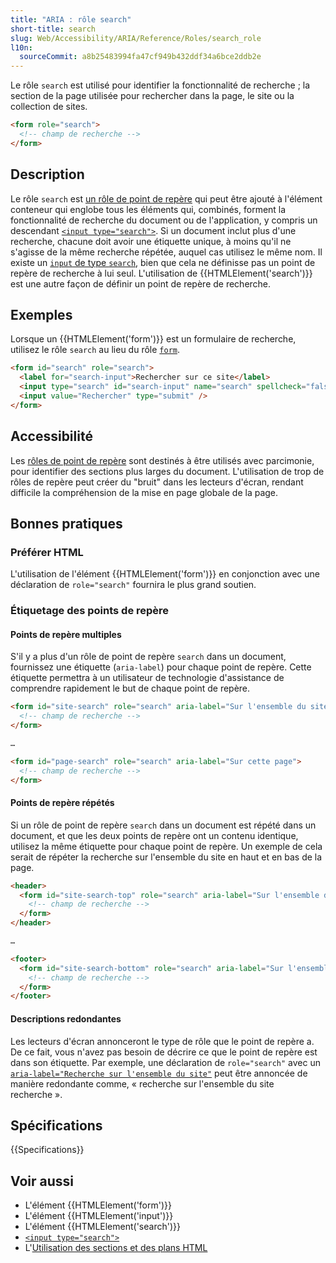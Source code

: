 ```yaml
---
title: "ARIA : rôle search"
short-title: search
slug: Web/Accessibility/ARIA/Reference/Roles/search_role
l10n:
  sourceCommit: a8b25483994fa47cf949b432ddf34a6bce2ddb2e
---
```


Le rôle `search` est utilisé pour identifier la fonctionnalité de recherche&nbsp;; la section de la page utilisée pour rechercher dans la page, le site ou la collection de sites.

```html
<form role="search">
  <!-- champ de recherche -->
</form>
```

## Description

Le rôle `search` est [un rôle de point de repère](/fr/docs/Web/Accessibility/ARIA/Reference/Roles#3._rôles_de_repères) qui peut être ajouté à l'élément conteneur qui englobe tous les éléments qui, combinés, forment la fonctionnalité de recherche du document ou de l'application, y compris un descendant [`<input type="search">`](/fr/docs/Web/HTML/Reference/Elements/input/search). Si un document inclut plus d'une recherche, chacune doit avoir une étiquette unique, à moins qu'il ne s'agisse de la même recherche répétée, auquel cas utilisez le même nom. Il existe un [`input` de type `search`](/fr/docs/Web/HTML/Reference/Elements/input/search), bien que cela ne définisse pas un point de repère de recherche à lui seul. L'utilisation de {{HTMLElement('search')}} est une autre façon de définir un point de repère de recherche.

## Exemples

Lorsque un {{HTMLElement('form')}} est un formulaire de recherche, utilisez le rôle `search` au lieu du rôle [`form`](/fr/docs/Web/Accessibility/ARIA/Reference/Roles/form_role).

```html
<form id="search" role="search">
  <label for="search-input">Rechercher sur ce site</label>
  <input type="search" id="search-input" name="search" spellcheck="false" />
  <input value="Rechercher" type="submit" />
</form>
```

## Accessibilité

Les [rôles de point de repère](/fr/docs/Web/Accessibility/ARIA/Reference/Roles#3._rôles_de_repères) sont destinés à être utilisés avec parcimonie, pour identifier des sections plus larges du document. L'utilisation de trop de rôles de repère peut créer du "bruit" dans les lecteurs d'écran, rendant difficile la compréhension de la mise en page globale de la page.

## Bonnes pratiques

### Préférer HTML

L'utilisation de l'élément {{HTMLElement('form')}} en conjonction avec une déclaration de `role="search"` fournira le plus grand soutien.

### Étiquetage des points de repère

#### Points de repère multiples

S'il y a plus d'un rôle de point de repère `search` dans un document, fournissez une étiquette (`aria-label`) pour chaque point de repère. Cette étiquette permettra à un utilisateur de technologie d'assistance de comprendre rapidement le but de chaque point de repère.

```html
<form id="site-search" role="search" aria-label="Sur l'ensemble du site">
  <!-- champ de recherche -->
</form>

…

<form id="page-search" role="search" aria-label="Sur cette page">
  <!-- champ de recherche -->
</form>
```

#### Points de repère répétés

Si un rôle de point de repère `search` dans un document est répété dans un document, et que les deux points de repère ont un contenu identique, utilisez la même étiquette pour chaque point de repère. Un exemple de cela serait de répéter la recherche sur l'ensemble du site en haut et en bas de la page.

```html
<header>
  <form id="site-search-top" role="search" aria-label="Sur l'ensemble du site">
    <!-- champ de recherche -->
  </form>
</header>

…

<footer>
  <form id="site-search-bottom" role="search" aria-label="Sur l'ensemble du site">
    <!-- champ de recherche -->
  </form>
</footer>
```

#### Descriptions redondantes

Les lecteurs d'écran annonceront le type de rôle que le point de repère a. De ce fait, vous n'avez pas besoin de décrire ce que le point de repère est dans son étiquette. Par exemple, une déclaration de `role="search"` avec un [`aria-label="Recherche sur l'ensemble du site"`](/fr/docs/Web/Accessibility/ARIA/Reference/Attributes/aria-label) peut être annoncée de manière redondante comme, «&nbsp;recherche sur l'ensemble du site recherche&nbsp;».

## Spécifications

{{Specifications}}

## Voir aussi

- L'élément {{HTMLElement('form')}}
- L'élément {{HTMLElement('input')}}
- L'élément {{HTMLElement('search')}}
- [`<input type="search">`](/fr/docs/Web/HTML/Reference/Elements/input/search)
- L'[Utilisation des sections et des plans HTML](/fr/docs/Web/HTML/Reference/Elements/Heading_Elements)
